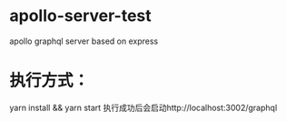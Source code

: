 # apollo-server-test
apollo graphql server  based on express
# 执行方式：
yarn install && yarn start
执行成功后会启动http://localhost:3002/graphql
